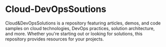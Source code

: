 # Cloud-DevOpsSoutions
Cloud&amp;DevOpsSolutions is a repository featuring articles, demos, and code samples on cloud technologies, DevOps practices, solution architecture, and more. Whether you're starting out or looking for solutions, this repository provides resources for your projects.
